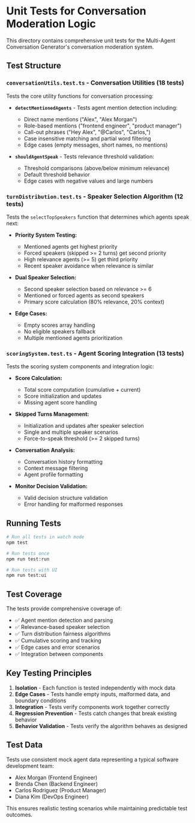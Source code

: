 # Unit Tests for Conversation Moderation Logic

This directory contains comprehensive unit tests for the Multi-Agent Conversation Generator's conversation moderation system.

## Test Structure

### `conversationUtils.test.ts` - Conversation Utilities (18 tests)
Tests the core utility functions for conversation processing:

- **`detectMentionedAgents`** - Tests agent mention detection including:
  - Direct name mentions ("Alex", "Alex Morgan") 
  - Role-based mentions ("frontend engineer", "product manager")
  - Call-out phrases ("Hey Alex", "@Carlos", "Carlos,")
  - Case insensitive matching and partial word filtering
  - Edge cases (empty messages, short names, no mentions)

- **`shouldAgentSpeak`** - Tests relevance threshold validation:
  - Threshold comparisons (above/below minimum relevance)
  - Default threshold behavior
  - Edge cases with negative values and large numbers

### `turnDistribution.test.ts` - Speaker Selection Algorithm (12 tests)
Tests the `selectTopSpeakers` function that determines which agents speak next:

- **Priority System Testing:**
  - Mentioned agents get highest priority
  - Forced speakers (skipped >= 2 turns) get second priority  
  - High relevance agents (>= 5) get third priority
  - Recent speaker avoidance when relevance is similar

- **Dual Speaker Selection:**
  - Second speaker selection based on relevance >= 6
  - Mentioned or forced agents as second speakers
  - Primary score calculation (80% relevance, 20% context)

- **Edge Cases:**
  - Empty scores array handling
  - No eligible speakers fallback
  - Multiple mentioned agents prioritization

### `scoringSystem.test.ts` - Agent Scoring Integration (13 tests)
Tests the scoring system components and integration logic:

- **Score Calculation:**
  - Total score computation (cumulative + current)
  - Score initialization and updates
  - Missing agent score handling

- **Skipped Turns Management:**
  - Initialization and updates after speaker selection
  - Single and multiple speaker scenarios
  - Force-to-speak threshold (>= 2 skipped turns)

- **Conversation Analysis:**
  - Conversation history formatting
  - Context message filtering
  - Agent profile formatting

- **Monitor Decision Validation:**
  - Valid decision structure validation
  - Error handling for malformed responses

## Running Tests

```bash
# Run all tests in watch mode
npm test

# Run tests once
npm run test:run  

# Run tests with UI
npm run test:ui
```

## Test Coverage

The tests provide comprehensive coverage of:
- ✅ Agent mention detection and parsing
- ✅ Relevance-based speaker selection
- ✅ Turn distribution fairness algorithms  
- ✅ Cumulative scoring and tracking
- ✅ Edge cases and error scenarios
- ✅ Integration between components

## Key Testing Principles

1. **Isolation** - Each function is tested independently with mock data
2. **Edge Cases** - Tests handle empty inputs, malformed data, and boundary conditions  
3. **Integration** - Tests verify components work together correctly
4. **Regression Prevention** - Tests catch changes that break existing behavior
5. **Behavior Validation** - Tests verify the algorithm behaves as designed

## Test Data

Tests use consistent mock agent data representing a typical software development team:
- Alex Morgan (Frontend Engineer)
- Brenda Chen (Backend Engineer) 
- Carlos Rodriguez (Product Manager)
- Diana Kim (DevOps Engineer)

This ensures realistic testing scenarios while maintaining predictable test outcomes.